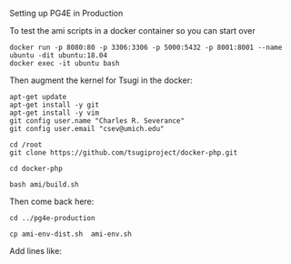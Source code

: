 Setting up PG4E in Production

To test the ami scripts in a docker container so you can start over

    docker run -p 8080:80 -p 3306:3306 -p 5000:5432 -p 8001:8001 --name ubuntu -dit ubuntu:18.04
    docker exec -it ubuntu bash

Then augment the kernel for Tsugi in the docker:

    apt-get update
    apt-get install -y git
    apt-get install -y vim
    git config user.name "Charles R. Severance"
    git config user.email "csev@umich.edu"

    cd /root
    git clone https://github.com/tsugiproject/docker-php.git

    cd docker-php

    bash ami/build.sh

Then come back here:

    cd ../pg4e-production

    cp ami-env-dist.sh  ami-env.sh

Add lines like:




